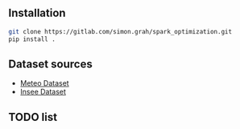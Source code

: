 
## Installation 

```bash
git clone https://gitlab.com/simon.grah/spark_optimization.git
pip install .
```

## Dataset sources
* [Meteo Dataset](https://public.opendatasoft.com/explore/dataset/donnees-synop-essentielles-omm/table/?sort=date&dataChart=eyJxdWVyaWVzIjpbeyJjaGFydHMiOlt7InR5cGUiOiJjb2x1bW4iLCJmdW5jIjoiQVZHIiwieUF4aXMiOiJ0YyIsInNjaWVudGlmaWNEaXNwbGF5Ijp0cnVlLCJjb2xvciI6IiNGRjUxNUEifV0sInhBeGlzIjoiZGF0ZSIsIm1heHBvaW50cyI6IiIsInRpbWVzY2FsZSI6ImRheSIsInNvcnQiOiIiLCJjb25maWciOnsiZGF0YXNldCI6ImRvbm5lZXMtc3lub3AtZXNzZW50aWVsbGVzLW9tbSIsIm9wdGlvbnMiOnsicS50aW1lcmFuZ2UuZGF0ZSI6ImRhdGU6WzE5OTktMTItMzFUMjM6MDA6MDBaIFRPIDIwMjEtMDMtMDFUMjI6NTk6NTlaXSIsInNvcnQiOiJkYXRlIn19fV0sImRpc3BsYXlMZWdlbmQiOnRydWUsImFsaWduTW9udGgiOnRydWV9&location=3,17.30869,2.63672&basemap=jawg.streets)
* [Insee Dataset](https://www.data.gouv.fr/fr/datasets/data-insee-sur-les-communes/)

## TODO list 
